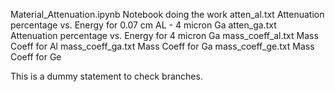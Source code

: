 Material_Attenuation.ipynb  Notebook doing the work
atten_al.txt Attenuation percentage vs. Energy for 0.07 cm AL - 4 micron Ga
atten_ga.txt Attenuation percentage vs. Energy for 4 micron Ga
mass_coeff_al.txt Mass Coeff for Al
mass_coeff_ga.txt Mass Coeff for Ga
mass_coeff_ge.txt Mass Coeff for Ge

This is a dummy statement to check branches.